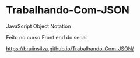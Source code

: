 # Trabalhando-Com-JSON


JavaScript Object Notation

Feito no curso Front end do senai

https://bruiinsilva.github.io/Trabalhando-Com-JSON/
